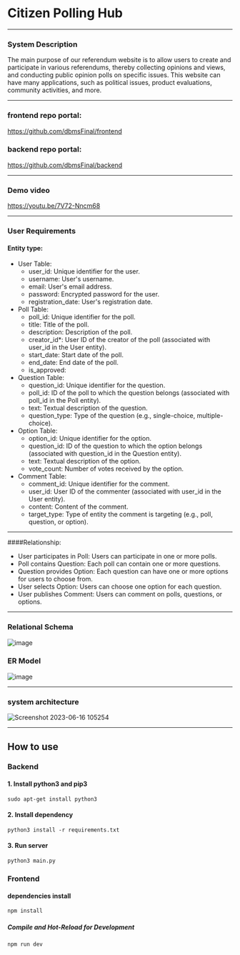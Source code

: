 # Citizen Polling Hub

***
### System Description
The main purpose of our referendum website is to allow users to create and participate in various referendums, thereby collecting opinions and views, and conducting public opinion polls on specific issues. This website can have many applications, such as political issues, product evaluations, community activities, and more.

***

### frontend repo portal: 
https://github.com/dbmsFinal/frontend
### backend repo portal:
https://github.com/dbmsFinal/backend

***
### Demo video
https://youtu.be/7V72-Nncm68

***
### User Requirements
#### Entity type:
- User Table:
  - user_id: Unique identifier for the user.
  - username: User's username.
  - email: User's email address.
  - password: Encrypted password for the user.
  - registration_date: User's registration date.
- Poll Table:
  - poll_id: Unique identifier for the poll.
  - title: Title of the poll.
  - description: Description of the poll.
  - creator_id*: User ID of the creator of the poll (associated with user_id in the User entity).
  - start_date: Start date of the poll.
  - end_date: End date of the poll.
  - is_approved:
- Question Table:
  - question_id: Unique identifier for the question.
  - poll_id: ID of the poll to which the question belongs (associated with poll_id in the Poll entity).
  - text: Textual description of the question.
  - question_type: Type of the question (e.g., single-choice, multiple-choice).
- Option Table:
  - option_id: Unique identifier for the option.
  - question_id: ID of the question to which the option belongs (associated with question_id in the Question entity).
  - text: Textual description of the option.
  - vote_count: Number of votes received by the option.
- Comment Table:
  - comment_id: Unique identifier for the comment.
  - user_id: User ID of the commenter (associated with user_id in the User entity).
  - content: Content of the comment.
  - target_type: Type of entity the comment is targeting (e.g., poll, question, or option).

***

####Relationship:
- User participates in Poll: Users can participate in one or more polls.
- Poll contains Question: Each poll can contain one or more questions.
- Question provides Option: Each question can have one or more options for users to choose from.
- User selects Option: Users can choose one option for each question.
- User publishes Comment: Users can comment on polls, questions, or options.

***

### Relational Schema
![image](https://github.com/yvonne90190/Citizen-Polling-Hub/assets/74034659/a8a1eed2-7e77-4ab4-9279-cd4bcc2e33ff)

### ER Model
![image](https://github.com/yvonne90190/Citizen-Polling-Hub/assets/74034659/1a553cd4-73b4-478e-b985-f4166da95db2)

***

### system architecture
![Screenshot 2023-06-16 105254](https://github.com/dbmsFinal/documents/assets/64206644/5deec497-8428-4712-9ccd-07db158f6bc3)

***

## How to use

### Backend

#### 1. Install python3 and pip3
```
sudo apt-get install python3

```
#### 2. Install dependency
```
python3 install -r requirements.txt
```
#### 3. Run server
```
python3 main.py
```
### Frontend

#### dependencies install

```sh
npm install
```

##### Compile and Hot-Reload for Development

```sh
npm run dev
```
